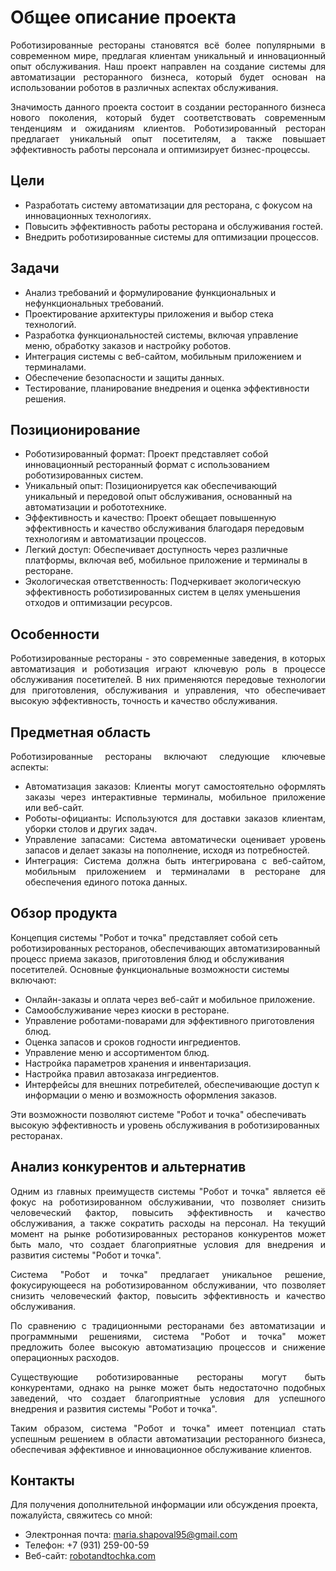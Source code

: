 # Общее описание проекта
<div style="text-align: justify;">
Роботизированные рестораны становятся всё более популярными в современном мире, предлагая клиентам уникальный и инновационный опыт обслуживания. Наш проект направлен на создание системы для автоматизации ресторанного бизнеса, который будет основан на использовании роботов в различных аспектах обслуживания.

Значимость данного проекта состоит в создании ресторанного бизнеса нового поколения, который будет соответствовать современным тенденциям и ожиданиям клиентов. Роботизированный ресторан предлагает уникальный опыт посетителям, а также повышает эффективность работы персонала и оптимизирует бизнес-процессы.
</div>

## Цели

- Разработать систему автоматизации для ресторана, с фокусом на инновационных технологиях.
- Повысить эффективность работы ресторана и обслуживания гостей.
- Внедрить роботизированные системы для оптимизации процессов.

## Задачи

- Анализ требований и формулирование функциональных и нефункциональных требований.
- Проектирование архитектуры приложения и выбор стека технологий.
- Разработка функциональностей системы, включая управление меню, обработку заказов и настройку роботов.
- Интеграция системы с веб-сайтом, мобильным приложением и терминалами.
- Обеспечение безопасности и защиты данных.
- Тестирование, планирование внедрения и оценка эффективности решения.

## Позиционирование

- Роботизированный формат: Проект представляет собой инновационный ресторанный формат с использованием роботизированных систем.
- Уникальный опыт: Позиционируется как обеспечивающий уникальный и передовой опыт обслуживания, основанный на автоматизации и робототехнике.
- Эффективность и качество: Проект обещает повышенную эффективность и качество обслуживания благодаря передовым технологиям и автоматизации процессов.
- Легкий доступ: Обеспечивает доступность через различные платформы, включая веб, мобильное приложение и терминалы в ресторане.
- Экологическая ответственность: Подчеркивает экологическую эффективность роботизированных систем в целях уменьшения отходов и оптимизации ресурсов.

## Особенности
<div style="text-align: justify;">
Роботизированные рестораны - это современные заведения, в которых автоматизация и роботизация играют ключевую роль в процессе обслуживания посетителей. В них применяются передовые технологии для приготовления, обслуживания и управления, что обеспечивает высокую эффективность, точность и качество обслуживания.
</div>

## Предметная область
<div style="text-align: justify;">
Роботизированные рестораны включают следующие ключевые аспекты:
  
- Автоматизация заказов: Клиенты могут самостоятельно оформлять заказы через интерактивные терминалы, мобильное приложение или веб-сайт.
- Роботы-официанты: Используются для доставки заказов клиентам, уборки столов и других задач.
- Управление запасами: Система автоматически оценивает уровень запасов и делает заказы на пополнение, исходя из потребностей.
- Интеграция: Система должна быть интегрирована с веб-сайтом, мобильным приложением и терминалами в ресторане для обеспечения единого потока данных.
</div>

## Обзор продукта

Концепция системы "Робот и точка" представляет собой сеть роботизированных ресторанов, обеспечивающих автоматизированный процесс приема заказов, приготовления блюд и обслуживания посетителей. Основные функциональные возможности системы включают:

- Онлайн-заказы и оплата через веб-сайт и мобильное приложение.
- Самообслуживание через киоски в ресторане.
- Управление роботами-поварами для эффективного приготовления блюд.
- Оценка запасов и сроков годности ингредиентов.
- Управление меню и ассортиментом блюд.
- Настройка параметров хранения и инвентаризация.
- Настройка правил автозаказа ингредиентов.
- Интерфейсы для внешних потребителей, обеспечивающие доступ к информации о меню и возможность оформления заказов.

Эти возможности позволяют системе "Робот и точка" обеспечивать высокую эффективность и уровень обслуживания в роботизированных ресторанах.

## Анализ конкурентов и альтернатив
<div style="text-align: justify;">
Одним из главных преимуществ системы "Робот и точка" является её фокус на роботизированном обслуживании, что позволяет снизить человеческий фактор, повысить эффективность и качество обслуживания, а также сократить расходы на персонал. На текущий момент на рынке роботизированных ресторанов конкурентов может быть мало, что создает благоприятные условия для внедрения и развития системы "Робот и точка".

Система "Робот и точка" предлагает уникальное решение, фокусирующееся на роботизированном обслуживании, что позволяет снизить человеческий фактор, повысить эффективность и качество обслуживания.

По сравнению с традиционными ресторанами без автоматизации и программными решениями, система "Робот и точка" может предложить более высокую автоматизацию процессов и снижение операционных расходов.

Существующие роботизированные рестораны могут быть конкурентами, однако на рынке может быть недостаточно подобных заведений, что создает благоприятные условия для успешного внедрения и развития системы "Робот и точка".

Таким образом, система "Робот и точка" имеет потенциал стать успешным решением в области автоматизации ресторанного бизнеса, обеспечивая эффективное и инновационное обслуживание клиентов.
</div>

## Контакты

Для получения дополнительной информации или обсуждения проекта, пожалуйста, свяжитесь со мной:

- Электронная почта: maria.shapoval95@gmail.com
- Телефон: +7 (931) 259-00-59
- Веб-сайт: [robotandtochka.com](https://robotandtochka.com)

